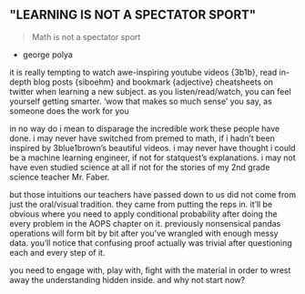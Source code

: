 ## "LEARNING IS NOT A SPECTATOR SPORT"

> Math is not a spectator sport
- george polya 


it is really tempting to watch awe-inspiring youtube videos {3b1b}, read in-depth blog posts {siboehm} and bookmark {adjective} cheatsheets on twitter when learning a new subject. as you listen/read/watch, you can feel yourself getting smarter. ‘wow that makes so much sense’ you say, as someone does the work for you


in no way do i mean to disparage the incredible work these people have done. i may never have switched from premed to math, if i hadn’t been inspired by 3blue1brown’s beautiful videos. i may never have thought i could be a machine learning engineer, if not for statquest’s explanations. i may not have even studied science at all if not for the stories of my 2nd grade science teacher Mr. Faber. 


but those intuitions our teachers have passed down to us did not come from just the oral/visual tradition. they came from putting the reps in. it’ll be obvious where you need to apply conditional probability after doing the every problem in the AOPS chapter on it. previously nonsensical pandas operations will form bit by bit after you’ve wrangled with enough messy data. you’ll notice that confusing proof actually was trivial after questioning each and every step of it. 

you need to engage with, play with, fight with the material in order to wrest away the understanding hidden inside.
and why not start now?
